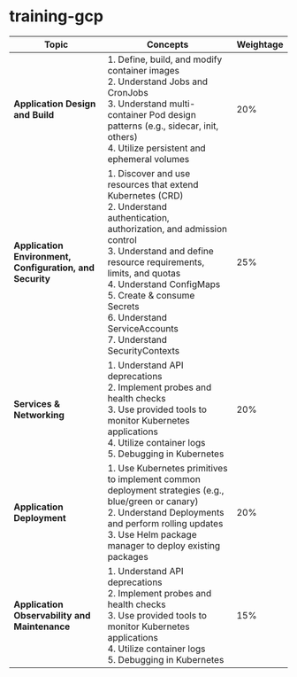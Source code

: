 # training-gcp

| **Topic**                                 | **Concepts**                                                                                                                                                       | **Weightage** |
|-------------------------------------------|-------------------------------------------------------------------------------------------------------------------------------------------------------------------|---------------|
| **Application Design and Build**          | 1. Define, build, and modify container images<br>2. Understand Jobs and CronJobs<br>3. Understand multi-container Pod design patterns (e.g., sidecar, init, others)<br>4. Utilize persistent and ephemeral volumes | 20%          |
| **Application Environment, Configuration, and Security** | 1. Discover and use resources that extend Kubernetes (CRD)<br>2. Understand authentication, authorization, and admission control<br>3. Understand and define resource requirements, limits, and quotas<br>4. Understand ConfigMaps<br>5. Create & consume Secrets<br>6. Understand ServiceAccounts<br>7. Understand SecurityContexts | 25%          |
| **Services & Networking**                 | 1. Understand API deprecations<br>2. Implement probes and health checks<br>3. Use provided tools to monitor Kubernetes applications<br>4. Utilize container logs<br>5. Debugging in Kubernetes | 20%          |
| **Application Deployment**                | 1. Use Kubernetes primitives to implement common deployment strategies (e.g., blue/green or canary)<br>2. Understand Deployments and perform rolling updates<br>3. Use Helm package manager to deploy existing packages | 20%          |
| **Application Observability and Maintenance** | 1. Understand API deprecations<br>2. Implement probes and health checks<br>3. Use provided tools to monitor Kubernetes applications<br>4. Utilize container logs<br>5. Debugging in Kubernetes | 15%          |
